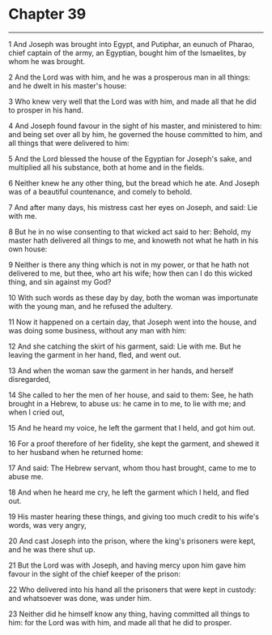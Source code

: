 # Chapter 39

***

1 And Joseph was brought into Egypt, and Putiphar, an eunuch of Pharao, chief captain of the army, an Egyptian, bought him of the Ismaelites, by whom he was brought.

2 And the Lord was with him, and he was a prosperous man in all things: and he dwelt in his master's house:

3 Who knew very well that the Lord was with him, and made all that he did to prosper in his hand.

4 And Joseph found favour in the sight of his master, and ministered to him: and being set over all by him, he governed the house committed to him, and all things that were delivered to him:

5 And the Lord blessed the house of the Egyptian for Joseph's sake, and multiplied all his substance, both at home and in the fields.

6 Neither knew he any other thing, but the bread which he ate. And Joseph was of a beautiful countenance, and comely to behold.

7 And after many days, his mistress cast her eyes on Joseph, and said: Lie with me.

8 But he in no wise consenting to that wicked act said to her: Behold, my master hath delivered all things to me, and knoweth not what he hath in his own house:

9 Neither is there any thing which is not in my power, or that he hath not delivered to me, but thee, who art his wife; how then can I do this wicked thing, and sin against my God?

10 With such words as these day by day, both the woman was importunate with the young man, and he refused the adultery.

11 Now it happened on a certain day, that Joseph went into the house, and was doing some business, without any man with him:

12 And she catching the skirt of his garment, said: Lie with me. But he leaving the garment in her hand, fled, and went out.

13 And when the woman saw the garment in her hands, and herself disregarded,

14 She called to her the men of her house, and said to them: See, he hath brought in a Hebrew, to abuse us: he came in to me, to lie with me; and when I cried out,

15 And he heard my voice, he left the garment that I held, and got him out.

16 For a proof therefore of her fidelity, she kept the garment, and shewed it to her husband when he returned home:

17 And said: The Hebrew servant, whom thou hast brought, came to me to abuse me.

18 And when he heard me cry, he left the garment which I held, and fled out.

19 His master hearing these things, and giving too much credit to his wife's words, was very angry,

20 And cast Joseph into the prison, where the king's prisoners were kept, and he was there shut up.

21 But the Lord was with Joseph, and having mercy upon him gave him favour in the sight of the chief keeper of the prison:

22 Who delivered into his hand all the prisoners that were kept in custody: and whatsoever was done, was under him.

23 Neither did he himself know any thing, having committed all things to him: for the Lord was with him, and made all that he did to prosper.

